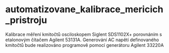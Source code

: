 # automatizovane_kalibrace_mericich_pristroju
Kalibrace měření kmitočtů osciloskopem Siglent SDS1102X+ porovnáním s  etalonovým čítačem Agilent 53131A. Generování AC napětí definovaného kmitočtů  bude realizováno programově pomocí generátoru Agilent 33220A
